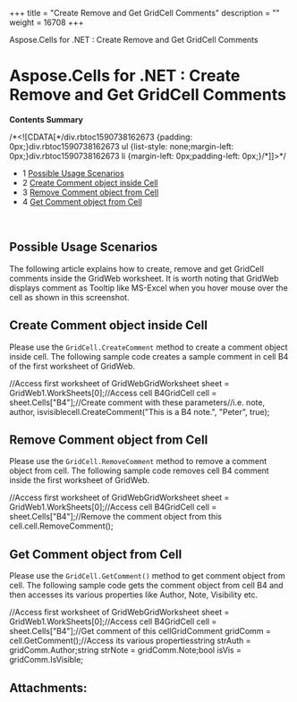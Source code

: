 +++
title = "Create Remove and Get GridCell Comments" 
description = "" 
weight = 16708 
+++

Aspose.Cells for .NET : Create Remove and Get GridCell Comments  

# Aspose.Cells for .NET : Create Remove and Get GridCell Comments


**Contents Summary**

/\*<!\[CDATA\[\*/div.rbtoc1590738162673 {padding: 0px;}div.rbtoc1590738162673 ul {list-style: none;margin-left: 0px;}div.rbtoc1590738162673 li {margin-left: 0px;padding-left: 0px;}/\*\]\]>\*/

*   1 [Possible Usage Scenarios](#CreateRemoveandGetGridCellComments-PossibleUsageScenarios)
*   2 [Create Comment object inside Cell](#CreateRemoveandGetGridCellComments-CreateCommentobjectinsideCell)
*   3 [Remove Comment object from Cell](#CreateRemoveandGetGridCellComments-RemoveCommentobjectfromCell)
*   4 [Get Comment object from Cell](#CreateRemoveandGetGridCellComments-GetCommentobjectfromCell)

 

## Possible Usage Scenarios

The following article explains how to create, remove and get GridCell comments inside the GridWeb worksheet. It is worth noting that GridWeb displays comment as Tooltip like MS-Excel when you hover mouse over the cell as shown in this screenshot.


## Create Comment object inside Cell

Please use the `GridCell.CreateComment` method to create a comment object inside cell. The following sample code creates a sample comment in cell B4 of the first worksheet of GridWeb.

//Access first worksheet of GridWebGridWorksheet sheet = GridWeb1.WorkSheets\[0\];//Access cell B4GridCell cell = sheet.Cells\["B4"\];//Create comment with these parameters//i.e. note, author, isvisiblecell.CreateComment("This is a B4 note.", "Peter", true);

## Remove Comment object from Cell

Please use the `GridCell.RemoveComment` method to remove a comment object from cell. The following sample code removes cell B4 comment inside the first worksheet of GridWeb.

//Access first worksheet of GridWebGridWorksheet sheet = GridWeb1.WorkSheets\[0\];//Access cell B4GridCell cell = sheet.Cells\["B4"\];//Remove the comment object from this cell.cell.RemoveComment();

## Get Comment object from Cell

Please use the `GridCell.GetComment()` method to get comment object from cell. The following sample code gets the comment object from cell B4 and then accesses its various properties like Author, Note, Visibility etc.

//Access first worksheet of GridWebGridWorksheet sheet = GridWeb1.WorkSheets\[0\];//Access cell B4GridCell cell = sheet.Cells\["B4"\];//Get comment of this cellGridComment gridComm = cell.GetComment();//Access its various propertiesstring strAuth = gridComm.Author;string strNote = gridComm.Note;bool isVis = gridComm.IsVisible;

## Attachments:


